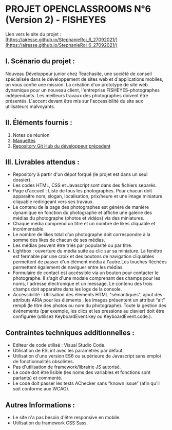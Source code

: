 # PROJET OPENCLASSROOMS N°6 (Version 2) - FISHEYES

Lien vers le site du projet : [https://airesse.github.io/StephanieRoi_6_27092021/](https://airesse.github.io/StephanieRoi_6_27092021/)

## I. Scénario du projet : 
Nouveau Développeur junior chez Teachasite, une société de conseil spécialisée dans le développement de sites web et d'applications mobiles, on vous confie une mission.
La création d'un prototype de site web dynamique pour un nouveau client, l'entreprise FISHEYES-photographes indépendants. Les meilleurs travaux des photographes doivent être présentés.
L'accent devant être mis sur l'accessibilité du site aux utilisateurs malvoyants.


## II. Éléments fournis :

   1. Notes de réunion
   2. [Maquettes](https://www.figma.com/file/Q3yNeD7WTK9QHDldg9vaRl/UI-Design-FishEye-FR)
   3. [Repository Git Hub du développeur précedent](https://github.com/OpenClassrooms-Student-Center/Front-End-Fisheye)

## III. Livrables attendus :

   - Repository à partir d'un dépot forqué (le projet est dans un seul dossier).
   - Les codes HTML, CSS et Javascript sont dans des fichiers separés.
   - Page d'accueil : Liste de tous les photographes. Pour chacun doit apparaitre nom, slogan, localisation, prix/heure et une image miniature cliquable redirigeant vers ses travaux.
   - Le contenu de la page des photographes est généré de manière dynamique en fonction du photographe et affiche une galerie des médias du photographe (photos et vidéos) via des miniatures.
   - Chaque média comprend un titre et un nombre de likes cliquable et incrémentable.
   - Le nombre de likes total d’un photographe doit correspondre à la somme des likes de chacun de ses médias.
   - Les médias peuvent être triés par popularité ou par titre.
   - Lightbox : ouverture du média suite au clic sur sa miniature. La fenêtre est fermable par une croix et des boutons de navigation cliquables permettent de passer d'un élément média à l'autre.Les touches fléchées permettent également de naviguer entre les médias.
   - Formulaire de contact est accéssible via un bouton pour contacter le photographe. Il s'agit d'une modale comprenant des champs pour les noms, l'adresse électronique et un message. Le contenu des trois champs doit apparaitre dans les logs de la console.
   - Accéssibilité :  Utilisation des éléments HTML "sémantiques", ajout des attributs ARIA pour les éléments , les images présentent un attribut “alt” rempli (le titre des photos ou nom du photographe). Toute la gestion des événements (par exemple, les clics et les pressions au clavier) doit être configurée (utilisez KeyboardEvent.key ou KeyboardEvent.code.).


## Contraintes techniques additionnelles :

- Editeur de code utilisé : Visual Studio Code.
- Utilisation de ESLint avec les paramètres par défaut.
- Utilisation d'une version ES6 ou supérieure de Javascript sans emploi de   fonctionnalités obsolètes.
- Pas d'utilisation de framework/librairie JS autorisé.
- Le code doit être lisible (les noms des variables et fonctions sont parlants) et commenté.
- Le code doit passer les tests AChecker sans “known issue” (afin qu'il soit
conforme aux WCAG).

## Autres Informations :

- Le site n'a pas besoin d'être responsive en mobile.
- Utilisation du framework CSS Sass.


